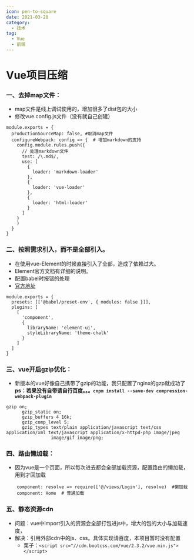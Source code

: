 ```yaml
---
icon: pen-to-square
date: 2021-03-20
category:
  - 技术
tag:
  - Vue
  - 前端
---
```



# Vue项目压缩
### 一、去掉map文件：
* map文件是线上调试使用的，增加很多了dist包的大小
* 修改vue.config.js文件（没有就自己创建）

```nashorn js
module.exports = {
  productionSourceMap: false, #取消map文件
  configureWebpack: config => {  # 增加markdown的支持
    config.module.rules.push({
      // 处理markdown文件
      test: /\.md$/,
      use: [
        {
          loader: 'markdown-loader'
        },
        {
          loader: 'vue-loader'
        },
        {
          loader: 'html-loader'
        }
      ]
    }
    )
  }
}
```

### 二、按照需求引入，而不是全部引入。
* 在使用vue-Element的时候直接引入了全部，造成了依赖过大。
* Element官方文档有详细的说明。
* 配置babel时报错的处理
* [官方地址](https://element.faas.ele.me/)

```nashorn js
module.exports = {
  presets: [['@babel/preset-env', { modules: false }]],
  plugins: [
    [
      'component',
      {
        libraryName: 'element-ui',
        styleLibraryName: 'theme-chalk'
      }
    ]
  ]
}
```
### 三、vue开启gzip优化：
* 新版本的vue好像自己携带了gzip的功能，我只配置了nginx的gzp就成功了
**ps：若果没有自带请自行百度。。。`cnpm install --save-dev compression-webpack-plugin
`**

```nashorn js
gzip on; 
      gzip_static on;
      gzip_buffers 4 16k;
      gzip_comp_level 5;
      gzip_types text/plain application/javascript text/css application/xml text/javascript application/x-httpd-php image/jpeg 
                 image/gif image/png;
```
### 四、路由懒加载：
* 因为vue是一个页面，所以每次进去都会全部加载资源，配置路由的懒加载，用到才回加载

```nashorn js
    component: resolve => require(['@/views/Login'], resolve)  #懒加载
    component: Home  # 普通加载
```
### 五、静态资源cdn
* 问题：vue中import引入的资源会全部打包进js中，增大的包的大小与加载速度，
* 解决：引用外部cdn中的js、css。具体实现请百度，本项目暂时没有配置
	* 栗子：`<script src="//cdn.bootcss.com/vue/2.3.2/vue.min.js"></script>`
